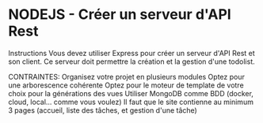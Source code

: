 # NODEJS - Créer un serveur d'API Rest
Instructions
Vous devez utiliser Express pour créer un serveur d'API Rest et son client.
Ce serveur doit permettre la création et la gestion d'une todolist.

CONTRAINTES:
 Organisez votre projet en plusieurs modules
 Optez pour une arborescence cohérente
 Optez pour le moteur de template de votre choix pour la générations des vues
 Utiliser MongoDB comme BDD (docker, cloud, local... comme vous voulez)
 Il faut que le site contienne au minimum 3 pages (accueil, liste des tâches, et gestion d'une tâche)
